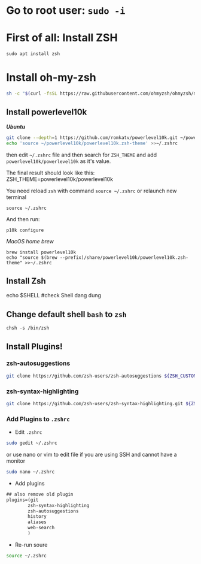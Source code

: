 # Go to root user: `sudo -i`

# First of all: Install ZSH

```
sudo apt install zsh
```

# Install oh-my-zsh

```bash
sh -c "$(curl -fsSL https://raw.githubusercontent.com/ohmyzsh/ohmyzsh/master/tools/install.sh)"
```

## Install powerlevel10k

***Ubuntu***

```bash
git clone --depth=1 https://github.com/romkatv/powerlevel10k.git ~/powerlevel10k
echo 'source ~/powerlevel10k/powerlevel10k.zsh-theme' >>~/.zshrc
```

then edit `~/.zshrc` file and then search for `ZSH_THEME` and add `powerlevel10k/powerlevel10k` as it's value.

The final result should look like this:
ZSH_THEME=powerlevel10k/powerlevel10k

You need reload `zsh` with command `source ~/.zshrc` or relaunch new terminal 

```
source ~/.zshrc
```

And then run:

```
p10k configure

```

*MacOS home brew*

```
brew install powerlevel10k
echo "source $(brew --prefix)/share/powerlevel10k/powerlevel10k.zsh-theme" >>~/.zshrc
```

## Install Zsh

echo $SHELL     #check Shell dang dung

## Change default shell `bash` to `zsh`

```
chsh -s /bin/zsh
```

## Install Plugins!

### zsh-autosuggestions

```bash
git clone https://github.com/zsh-users/zsh-autosuggestions ${ZSH_CUSTOM:-~/.oh-my-zsh/custom}/plugins/zsh-autosuggestions
```

### zsh-syntax-highlighting

```bash
git clone https://github.com/zsh-users/zsh-syntax-highlighting.git ${ZSH_CUSTOM:-~/.oh-my-zsh/custom}/plugins/zsh-syntax-highlighting
```

### Add Plugins to `.zshrc`

- Edit `.zshrc`

```bash
sudo gedit ~/.zshrc
```

or use nano or vim to edit file  if you are using SSH and cannot have a monitor

```bash
sudo nano ~/.zshrc
```

- Add plugins

```txt
## also remove old plugin 
plugins=(git 
        zsh-syntax-highlighting
        zsh-autosuggestions 
        history 
        aliases 
        web-search
        )
```

- Re-run soure

```bash
source ~/.zshrc
```
